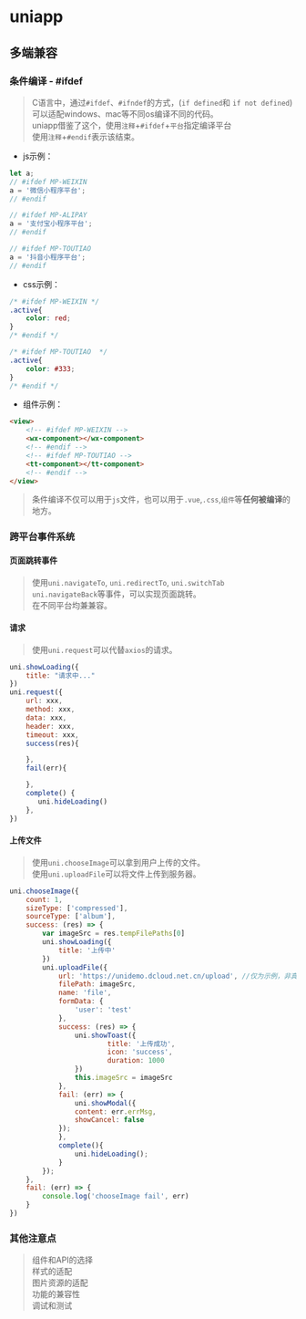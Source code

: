 # uniapp
## 多端兼容
### 条件编译 - #ifdef
> C语言中，通过`#ifdef`、`#ifndef`的方式，(`if defined`和 `if not defined`)  
> 可以适配windows、mac等不同os编译不同的代码。  
> uniapp借鉴了这个，使用`注释`+`#ifdef`+`平台`指定编译平台  
> 使用`注释`+`#endif`表示该结束。  
- js示例：
```js
let a;
// #ifdef MP-WEIXIN 
a = '微信小程序平台';
// #endif

// #ifdef MP-ALIPAY
a = '支付宝小程序平台';
// #endif 

// #ifdef MP-TOUTIAO
a = '抖音小程序平台';
// #endif
```
- css示例：
```css
/* #ifdef MP-WEIXIN */
.active{
	color: red;
}
/* #endif */

/* #ifdef MP-TOUTIAO  */
.active{
	color: #333;
}
/* #endif */
```
- 组件示例：
```html
<view>
	<!-- #ifdef MP-WEIXIN -->
	<wx-component></wx-component>
	<!-- #endif -->
	<!-- #ifdef MP-TOUTIAO -->
	<tt-component></tt-component>
	<!-- #endif -->
</view>
```
> 条件编译不仅可以用于`js`文件，也可以用于`.vue`,`.css`,`组件`等**任何被编译**的地方。  

### 跨平台事件系统
#### 页面跳转事件
> 使用`uni.navigateTo`, `uni.redirectTo`, `uni.switchTab`   
> `uni.navigateBack`等事件，可以实现页面跳转。  
> 在不同平台均兼兼容。  

#### 请求
> 使用`uni.request`可以代替`axios`的请求。  
```js
uni.showLoading({
    title: "请求中..."
})
uni.request({
	url: xxx,
	method: xxx,
	data: xxx,
	header: xxx,
	timeout: xxx,
	success(res){

	},
	fail(err){

	},
	complete() {
       uni.hideLoading()
    },
})
```
#### 上传文件
> 使用`uni.chooseImage`可以拿到用户上传的文件。  
> 使用`uni.uploadFile`可以将文件上传到服务器。
```js
uni.chooseImage({
	count: 1,
	sizeType: ['compressed'],
	sourceType: ['album'],
	success: (res) => {
		var imageSrc = res.tempFilePaths[0]
		uni.showLoading({
			title: '上传中'
		})
		uni.uploadFile({
			url: 'https://unidemo.dcloud.net.cn/upload', //仅为示例，非真实的接口地址
			filePath: imageSrc,
			name: 'file',
			formData: {
				'user': 'test'
			},
			success: (res) => {
				uni.showToast({
						title: '上传成功',
						icon: 'success',
						duration: 1000
				})
				this.imageSrc = imageSrc
			},
			fail: (err) => {
				uni.showModal({
				content: err.errMsg,
				showCancel: false
			});
			},
			complete(){
				uni.hideLoading();
			}
		});
	},
	fail: (err) => {
		console.log('chooseImage fail', err)
	}
})
```

### 其他注意点
> 组件和API的选择  
> 样式的适配  
> 图片资源的适配  
> 功能的兼容性  
> 调试和测试